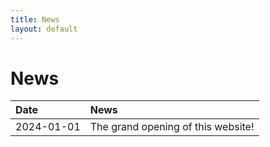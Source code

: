```yaml
---
title: News
layout: default
---
```

# News

| Date         | News                               | 
|:-------------|:-----------------------------------|
| 2024-01-01   | The grand opening of this website! |